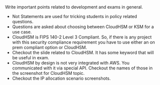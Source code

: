 Write important points related to development and exams in general.
- Not Statements are used for tricking students in policy related questions.
- Questions are asked about choosing between CloudHSM or KSM for a use case.
- CloudHSM is FIPS 140-2 Level 3 Compliant. So, if there is any project with this security compliance requirement you have to use either an on prem compliant option or CloudHSM.
- Checkout the slide related to CloudHSM. It has some keyword that will be useful in exam.
- CloudHSM by design is not very integrated with AWS. You communicated with it via special API. Checkout the names of those in the screenshot for CloudHSM topic.
- Checkout the IP allocation scenario screenshots.